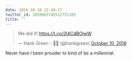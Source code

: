 ```yaml
---
date: 2018-10-10 12:49:17
twitter_id: 1050065745512751105
title: ''
---
```


<blockquote class="twitter-tweet"><p lang="en" dir="ltr">We did it! <a href="https://t.co/2IACdBOlwW">https://t.co/2IACdBOlwW</a></p>&mdash; Hank Green - 🗽🤖 (@hankgreen) <a href="https://twitter.com/hankgreen/status/1050036148171550721?ref_src=twsrc%5Etfw">October 10, 2018</a></blockquote>
<script async src="https://platform.twitter.com/widgets.js" charset="utf-8"></script>

Never have I been prouder to kind of be a millennial.
